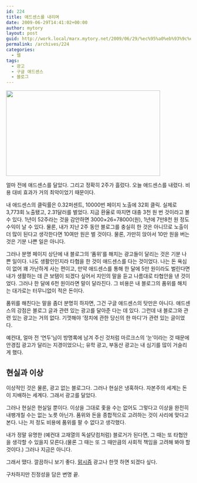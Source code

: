 ```yaml
---
id: 224
title: 애드센스를 내리며
date: 2009-06-29T14:41:02+00:00
author: mytory
layout: post
guid: http://work.local/marx.mytory.net/2009/06/29/%ec%95%a0%eb%93%9c%ec%84%bc%ec%8a%a4%eb%a5%bc-%eb%82%b4%eb%a6%ac%eb%a9%b0/
permalink: /archives/224
categories:
  - 웹
tags:
  - 광고
  - 구글 애드센스
  - 블로그
---
```

<img src="http://work.local/marx.mytory.net/wp-content/uploads/1/cfile21.uf.1810C61F4A48D245B8DDB9.gif" class="aligncenter" width="420" height="233" alt="" filename="adsense.gif" filemime="image/jpeg" />

얼마 전에 애드센스를 달았다. 그리고 정확히 2주가 흘렀다. 오늘 애드센스를 내렸다. 비용 대비 효과가 거의 최악이었기 때문이다.

내 애드센스의 클릭률은 0.32퍼센트, 10000번 페이지 노출에 32회 클릭. 실제로 3,773회 노출됐고, 2.31달러를 벌었다. 지금 환율로 따지면 대충 3천 원 번 것이라고 볼 수 있다. 1년이 52주라는 것을 감안하면 3000&#215;26=78000(원), 1년에 7만8천 원 정도 수익이 날 수 있다. 물론, 내가 지난 2주 동안 블로그를 충실히 한 것은 아니므로 노출이 더 많이 된다고 생각한다면 10여만 원은 벌 것이다. 물론, 가만히 앉아서 10만 원을 버는 것은 기분 나쁜 일은 아니다.

그러나 분명 페이지 상단에 내 블로그의 ‘품위’를 해치는 광고들이 달리는 것은 기분 나쁜 일이다. 나도 생활인인지라 타협을 한 것이 애드센스를 다는 것이었다. 나는 돈 욕심이 없어 꽤 가난하게 사는 편이고, 만약 애드센스를 통해 한 달에 5만 원이라도 벌린다면 내가 생활하는 데 큰 보탬이 되겠다 싶어서 지인의 말을 듣고 나름대로 타협안을 낸 것이었다. 그러나 한 달에 6천 원이라면 말이 달라진다. 그 비용은 내 블로그의 품위를 해치는 대가로는 터무니없이 적은 돈이다.

품위를 해친다는 말을 좀더 분명히 하자면, 그건 구글 애드센스의 탓만은 아니다. 애드센스의 강점은 블로그 글과 관련 있는 광고를 달아준 다는 데 있다. 그런데 내 블로그와 관련 있는 광고는 거의 없다. 기껏해야 ‘정치에 관한 당신의 한 마디’가 관련 있는 글이었다.

예컨대, 얼마 전 ‘연두’님이 방명록에 남겨 주신 것처럼 마르크스의 ‘눈’이라는 것 때문에 안경집 광고가 달리는 지경이었으니;; 유학 광고, 부동산 광고는 내 심기를 많이 거슬리게 했다.

## 현실과 이상

이상적인 것은 물론, 광고 없는 블로그다. 그러나 현실은 냉혹하다. 자본주의 세계는 돈이 지배하는 세계다. 그래서 광고를 달았다.

그러나 현실은 현실일 뿐이다. 이상을 그대로 좇을 수는 없어도 그렇다고 이상을 완전히 내팽개칠 수는 없는 노릇 아닌가. 품위와 돈을 종합적으로 고려하는 것이 사리에 맞다고 본다. 나는 저 정도 비용에 품위를 팔 수 없다고 생각했다.

내가 정말 유명한 (예컨대 고재열의 독설닷컴처럼) 블로거가 된다면, 그 때는 또 타협안을 생각할 수 있을지 모른다.(물론 그 때는 또 그 때만큼의 사회적 책임을 고려해 봐야 할 것이다.) 그러나 지금은 아니다.

그래서 땠다. 깔끔하니 보기 좋다. <a href="http://www.marxism.or.kr" target="_blank" title="맑시즘2009 홈페이지로 이동합니다">맑시즘</a> 광고나 한껏 하면 되겠다 싶다.

구차하지만 진정성을 담은 변명 끝.
